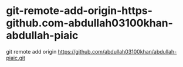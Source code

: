 # git-remote-add-origin-https-github.com-abdullah03100khan-abdullah-piaic
git remote add origin https://github.com/abdullah03100khan/abdullah-piaic.git
